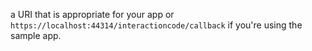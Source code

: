 a URI that is appropriate for your app or `https://localhost:44314/interactioncode/callback` if you're using the sample app.